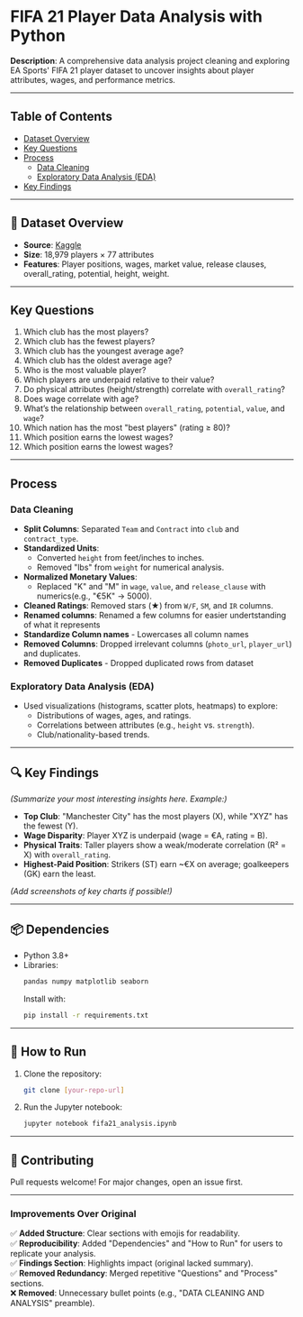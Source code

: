 # FIFA 21 Player Data Analysis with Python  

**Description**: A comprehensive data analysis project cleaning and exploring EA Sports' FIFA 21 player dataset to uncover insights about player attributes, wages, and performance metrics.  

---

##  Table of Contents  
- [Dataset Overview](#-dataset-overview)  
- [Key Questions](#-key-questions)  
- [Process](#-process)  
  - [Data Cleaning](#data-cleaning)  
  - [Exploratory Data Analysis (EDA)](#exploratory-data-analysis-eda)  
- [Key Findings](#-key-findings)  
---

## 📁 Dataset Overview  
- **Source**: [Kaggle](https://www.kaggle.com/)  
- **Size**: 18,979 players × 77 attributes  
- **Features**: Player positions, wages, market value, release clauses, overall_rating, potential, height, weight.

---

## Key Questions  
1. Which club has the most players?
2. Which club has the fewest players? 
3. Which club has the youngest average age?
4. Which club has the oldest average age?
5. Who is the most valuable player?  
6. Which players are underpaid relative to their value?  
7. Do physical attributes (height/strength) correlate with `overall_rating`?  
8. Does wage correlate with age?  
9. What’s the relationship between `overall_rating`, `potential`, `value`, and `wage`?  
10. Which nation has the most "best players" (rating ≥ 80)?  
11. Which position earns the lowest wages?
12. Which position earns the lowest wages?  

---

##  Process  

### **Data Cleaning**  
- **Split Columns**: Separated `Team` and `Contract` into  `club` and `contract_type`.  
- **Standardized Units**:  
  - Converted `height` from feet/inches to inches.  
  - Removed "lbs" from `weight` for numerical analysis.  
- **Normalized Monetary Values**:  
  - Replaced "K" and "M" in `wage`, `value`, and `release_clause` with numerics(e.g., "€5K" → 5000).  
- **Cleaned Ratings**: Removed stars (★) from `W/F`, `SM`, and `IR` columns.  
- **Renamed columns**: Renamed a few columns for easier undertstanding of what it represents
- **Standardize Column names** - Lowercases all column names  
- **Removed Columns**: Dropped irrelevant columns (`photo_url`, `player_url`) and duplicates.
- **Removed Duplicates** - Dropped duplicated rows from dataset  

### **Exploratory Data Analysis (EDA)**  
- Used visualizations (histograms, scatter plots, heatmaps) to explore:  
  - Distributions of wages, ages, and ratings.  
  - Correlations between attributes (e.g., `height` vs. `strength`).  
  - Club/nationality-based trends.  

---

## 🔍 Key Findings  
*(Summarize your most interesting insights here. Example:)*  
- **Top Club**: "Manchester City" has the most players (X), while "XYZ" has the fewest (Y).  
- **Wage Disparity**: Player XYZ is underpaid (wage = €A, rating = B).  
- **Physical Traits**: Taller players show a weak/moderate correlation (R² = X) with `overall_rating`.  
- **Highest-Paid Position**: Strikers (ST) earn ~€X on average; goalkeepers (GK) earn the least.  

*(Add screenshots of key charts if possible!)*  

---

## 📦 Dependencies  
- Python 3.8+  
- Libraries:  
  ```bash
  pandas numpy matplotlib seaborn
  ```
  Install with:  
  ```bash
  pip install -r requirements.txt
  ```

---

## 🚀 How to Run  
1. Clone the repository:  
   ```bash
   git clone [your-repo-url]
   ```
2. Run the Jupyter notebook:  
   ```bash
   jupyter notebook fifa21_analysis.ipynb
   ```

---

## 🤝 Contributing  
Pull requests welcome! For major changes, open an issue first.  

---

### **Improvements Over Original**  
✅ **Added Structure**: Clear sections with emojis for readability.  
✅ **Reproducibility**: Added "Dependencies" and "How to Run" for users to replicate your analysis.  
✅ **Findings Section**: Highlights impact (original lacked summary).  
✅ **Removed Redundancy**: Merged repetitive "Questions" and "Process" sections.  
❌ **Removed**: Unnecessary bullet points (e.g., "DATA CLEANING AND ANALYSIS" preamble).
